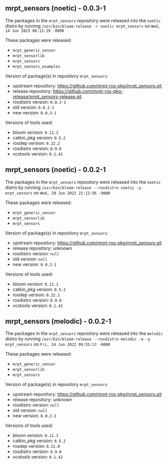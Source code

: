 ## mrpt_sensors (noetic) - 0.0.3-1

The packages in the `mrpt_sensors` repository were released into the `noetic` distro by running `/usr/bin/bloom-release -r noetic mrpt_sensors` on `Wed, 14 Jun 2023 08:13:19 -0000`

These packages were released:
- `mrpt_generic_sensor`
- `mrpt_sensorlib`
- `mrpt_sensors`
- `mrpt_sensors_examples`

Version of package(s) in repository `mrpt_sensors`:

- upstream repository: https://github.com/mrpt-ros-pkg/mrpt_sensors.git
- release repository: https://github.com/mrpt-ros-pkg-release/mrpt_sensors-release.git
- rosdistro version: `0.0.2-1`
- old version: `0.0.2-1`
- new version: `0.0.3-1`

Versions of tools used:

- bloom version: `0.11.2`
- catkin_pkg version: `0.5.2`
- rosdep version: `0.22.2`
- rosdistro version: `0.9.0`
- vcstools version: `0.1.42`


## mrpt_sensors (noetic) - 0.0.2-1

The packages in the `mrpt_sensors` repository were released into the `noetic` distro by running `/usr/bin/bloom-release --rosdistro noetic -y mrpt_sensors` on `Wed, 29 Jun 2022 22:12:56 -0000`

These packages were released:
- `mrpt_generic_sensor`
- `mrpt_sensorlib`
- `mrpt_sensors`

Version of package(s) in repository `mrpt_sensors`:

- upstream repository: https://github.com/mrpt-ros-pkg/mrpt_sensors.git
- release repository: unknown
- rosdistro version: `null`
- old version: `null`
- new version: `0.0.2-1`

Versions of tools used:

- bloom version: `0.11.1`
- catkin_pkg version: `0.5.2`
- rosdep version: `0.22.1`
- rosdistro version: `0.9.0`
- vcstools version: `0.1.42`


## mrpt_sensors (melodic) - 0.0.2-1

The packages in the `mrpt_sensors` repository were released into the `melodic` distro by running `/usr/bin/bloom-release --rosdistro melodic -e -y mrpt_sensors` on `Fri, 24 Jun 2022 09:55:13 -0000`

These packages were released:
- `mrpt_generic_sensor`
- `mrpt_sensorlib`
- `mrpt_sensors`

Version of package(s) in repository `mrpt_sensors`:

- upstream repository: https://github.com/mrpt-ros-pkg/mrpt_sensors.git
- release repository: unknown
- rosdistro version: `null`
- old version: `null`
- new version: `0.0.2-1`

Versions of tools used:

- bloom version: `0.11.1`
- catkin_pkg version: `0.5.2`
- rosdep version: `0.21.0`
- rosdistro version: `0.9.0`
- vcstools version: `0.1.42`



